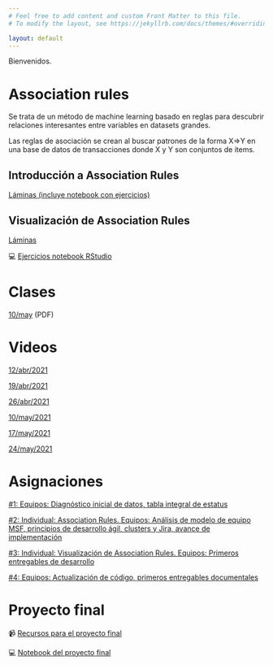 ```yaml
---
# Feel free to add content and custom Front Matter to this file.
# To modify the layout, see https://jekyllrb.com/docs/themes/#overriding-theme-defaults

layout: default
---
```


Bienvenidos.

# Association rules
Se trata de un método de machine learning basado en reglas para descubrir relaciones interesantes entre variables en datasets grandes.

Las reglas de asociación se crean al buscar patrones de la forma X=>Y en una base de datos de transacciones donde X y Y son conjuntos de items. 

## Introducción a Association Rules

[Láminas (incluye notebook con ejercicios)](slides/association-rules.html)


## Visualización de Association Rules

[Láminas](slides/association-rules-visualization.html)


:computer:
[Ejercicios notebook RStudio](notebooks/rstudio/association-rules-visualization.html)

# Clases
[10/may](slides/10-may-rel.pdf) (PDF)

# Videos
[12/abr/2021](https://youtu.be/XhmQ8S-_Rsk)

[19/abr/2021](https://youtu.be/gCPIxqL7HII)

[26/abr/2021](https://youtu.be/I7NyBPC3Ed8)

[10/may/2021](https://youtu.be/VkKzuulBa1M)

[17/may/2021](https://youtu.be/YTTT8G5r6BY)

[24/may/2021](https://youtu.be/69FMfiyxvAw)

# Asignaciones
[#1: Equipos: Diagnóstico inicial de datos, tabla integral de estatus](https://docs.google.com/document/d/15ZG-sxhhfeFH4b-3UGJoTCK_w9KMPzEg5mabFXD6x6c/edit?usp=sharing)

[#2: Individual: Association Rules. Equipos: Análisis de modelo de equipo MSF, principios de desarrollo ágil, clusters y Jira, avance de implementación](https://docs.google.com/document/d/1lQ5lhsvTvoU0I8rMJh8MgHLMGFJ0VDUIc4MfPF6WRMo/edit?usp=sharing)

[#3: Individual: Visualización de Association Rules. Equipos: Primeros entregables de desarrollo](https://docs.google.com/document/d/1NKc2uSOqKpkNE9gM9BWBlfsPQTWSFMQcpN05KVCpfAw/edit?usp=sharing)

[#4: Equipos: Actualización de código, primeros entregables documentales](https://docs.google.com/document/d/1czQafa8LJzJcH2gHKHRu3M6fgNcBDDIFZDnbjfp8Hhs/edit?usp=sharing)

# Proyecto final
:video_camera:
[Recursos para el proyecto final](https://youtu.be/EZVi8bT8mWw)

:computer:
[Notebook del proyecto final](notebooks/rstudio/proyecto-final-ar.html)
